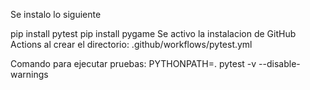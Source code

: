 Se instalo lo siguiente

pip install pytest
pip install pygame
Se activo la instalacion de GitHub Actions al crear el directorio: .github/workflows/pytest.yml


Comando para ejecutar pruebas:
PYTHONPATH=. pytest -v --disable-warnings